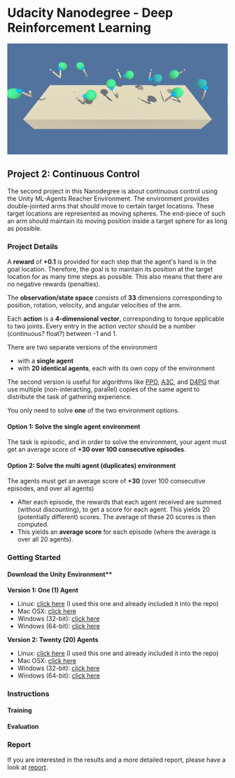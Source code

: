 # Udacity Nanodegree - Deep Reinforcement Learning

<img src="img/reacher.gif" width="650">

## Project 2: Continuous Control

The second project in this Nanodegree is about continuous control using the Unity ML-Agents Reacher Environment. The environment provides double-jointed arms that should move to certain target locations. These target locations are represented as moving spheres. The end-piece of such an arm should maintain its moving position inside a target sphere for as long as possible.

### Project Details

A **reward** of **+0.1** is provided for each step that the agent's hand is in the goal location. Therefore, the goal is to maintain its position at the target location for as many time steps as possible. This also means that there are no negative rewards (penalties).

The **observation/state space** consists of **33** dimensions corresponding to position, rotation, velocity, and angular velocities of the arm. 

Each **action** is a **4-dimensional vector**, corresponding to torque applicable to two joints. Every entry in the action vector should be a number (continuous? float?) between -1 and 1.

There are two separate versions of the environment

- with a **single agent**
- with **20 identical agents**, each with its own copy of the environment

The second version is useful for algorithms like [PPO](https://arxiv.org/pdf/1707.06347.pdf), [A3C](https://arxiv.org/pdf/1602.01783.pdf), and [D4PG](https://openreview.net/pdf?id=SyZipzbCb) that use multiple (non-interacting, parallel) copies of the same agent to distribute the task of gathering experience.

You only need to solve **one** of the two environment options.

#### Option 1: Solve the single agent environment

The task is episodic, and in order to solve the environment, your agent must get an average score of **+30 over 100 consecutive episodes**.

#### Option 2: Solve the multi agent (duplicates) environment 

The agents must get an average score of **+30** (over 100 consecutive episodes, and over all agents)

- After each episode, the rewards that each agent received are summed (without discounting), to get a score for each agent. This yields 20 (potentially different) scores. The average of these 20 scores is then computed.
- This yields an **average score** for each episode (where the average is over all 20 agents).


### Getting Started

#### Download the Unity Environment**

**Version 1: One (1) Agent**

- Linux: [click here](https://s3-us-west-1.amazonaws.com/udacity-drlnd/P2/Reacher/one_agent/Reacher_Linux.zip) (I used this one and already included it into the repo)
- Mac OSX: [click here](https://s3-us-west-1.amazonaws.com/udacity-drlnd/P2/Reacher/one_agent/Reacher.app.zip)
- Windows (32-bit): [click here](https://s3-us-west-1.amazonaws.com/udacity-drlnd/P2/Reacher/one_agent/Reacher_Windows_x86.zip)
- Windows (64-bit): [click here](https://s3-us-west-1.amazonaws.com/udacity-drlnd/P2/Reacher/one_agent/Reacher_Windows_x86_64.zip)

**Version 2: Twenty (20) Agents**

- Linux: [click here](https://s3-us-west-1.amazonaws.com/udacity-drlnd/P2/Reacher/Reacher_Linux.zip) (I used this one and already included it into the repo)
- Mac OSX: [click here](https://s3-us-west-1.amazonaws.com/udacity-drlnd/P2/Reacher/Reacher.app.zip)
- Windows (32-bit): [click here](https://s3-us-west-1.amazonaws.com/udacity-drlnd/P2/Reacher/Reacher_Windows_x86.zip)
- Windows (64-bit): [click here](https://s3-us-west-1.amazonaws.com/udacity-drlnd/P2/Reacher/Reacher_Windows_x86_64.zip)

### Instructions



#### Training



#### Evaluation




### Report

If you are interested in the results and a more detailed report, please have a look at [report](REPORT.md).
